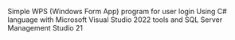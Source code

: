 Simple WPS (Windows Form App) program for user login
Using C# language with Microsoft Visual Studio 2022 tools and SQL Server Management Studio 21
